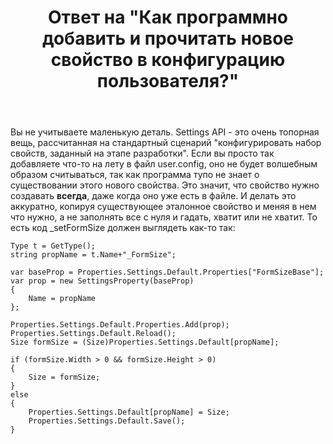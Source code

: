 ﻿---
title: "Ответ на \"Как программно добавить и прочитать новое свойство в конфигурацию пользователя?\""
se.owner.user_id: 240512
se.owner.display_name: "MSDN.WhiteKnight"
se.owner.link: "https://ru.stackoverflow.com/users/240512/msdn-whiteknight"
se.answer_id: 1156279
se.question_id: 1155171
se.post_type: answer
se.is_accepted: True
---
<p>Вы не учитываете маленькую деталь. Settings API - это очень топорная вещь, рассчитанная на стандартный сценарий &quot;конфигурировать набор свойств, заданный на этапе разработки&quot;. Если вы просто так добавляете что-то на лету в файл user.config, оно не будет волшебным образом считываться, так как программа тупо не знает о существовании этого нового свойства. Это значит, что свойство нужно создавать <strong>всегда</strong>, даже когда оно уже есть в файле. И делать это аккуратно, копируя существующее эталонное свойство и меняя в нем что нужно, а не заполнять все с нуля и гадать, хватит или не хватит. То есть код _setFormSize должен выглядеть как-то так:</p>

<pre><code>Type t = GetType();
string propName = t.Name+&quot;_FormSize&quot;;

var baseProp = Properties.Settings.Default.Properties[&quot;FormSizeBase&quot;];
var prop = new SettingsProperty(baseProp)
{
    Name = propName
};

Properties.Settings.Default.Properties.Add(prop);
Properties.Settings.Default.Reload();
Size formSize = (Size)Properties.Settings.Default[propName];

if (formSize.Width &gt; 0 &amp;&amp; formSize.Height &gt; 0)
{
    Size = formSize;
}
else
{
    Properties.Settings.Default[propName] = Size;
    Properties.Settings.Default.Save();
}
</code></pre>
